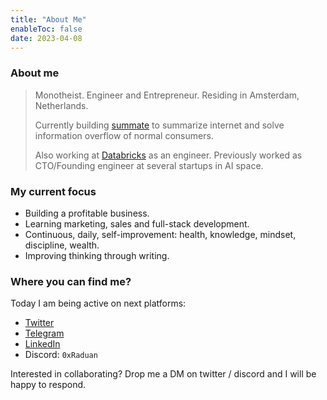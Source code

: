 ```yaml
---
title: "About Me"
enableToc: false
date: 2023-04-08
---
```

### About me
> Monotheist. Engineer and Entrepreneur. Residing in Amsterdam, Netherlands.
> 
> Currently building [summate](https://summate.io) to summarize internet and solve information overflow of normal consumers.
> 
> Also working at [Databricks](https://databricks.com) as an engineer. Previously worked as CTO/Founding engineer at several startups in AI space.

### My current focus
- Building a profitable business.
- Learning marketing, sales and full-stack development.
- Continuous, daily, self-improvement: health, knowledge, mindset, discipline, wealth.
- Improving thinking through writing.

### Where you can find me?
Today I am being active on next platforms:
- [Twitter](https://twitter.com/0xRaduan)
- [Telegram](https://t.me/notes_by_raduan)
- [LinkedIn](https://linkedin.com/in/0xRaduan)
- Discord: `0xRaduan`

Interested in collaborating? Drop me a DM on twitter / discord and I will be happy to respond.